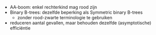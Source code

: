 
* AA-boom: enkel rechterkind mag rood zijn
* Binary B-trees: dezelfde beperking als Symmetric binary B-trees
    * zonder rood-zwarte terminologie te gebruiken
* reduceren aantal gevallen, maar behouden dezelfde (asymptotische) efficiëntie
